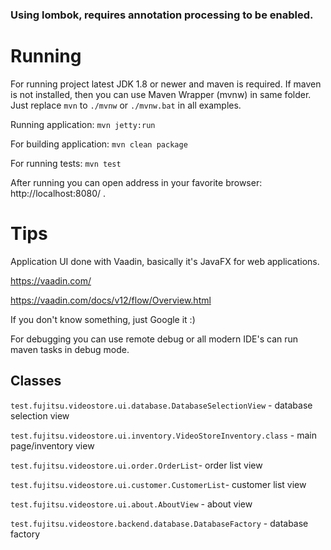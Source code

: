 ### Using lombok, requires annotation processing to be enabled.
# Running

For running project latest JDK 1.8 or newer and maven is required.
If maven is not installed, then you can use Maven Wrapper (mvnw) in same folder. 
Just replace `mvn` to `./mvnw` or `./mvnw.bat` in all examples. 

Running application: `mvn jetty:run`

For building application: `mvn clean package`

For running tests: `mvn test`

After running you can open address in your favorite browser: http://localhost:8080/ .

# Tips

Application UI done with Vaadin, basically it's JavaFX for web applications.

https://vaadin.com/

https://vaadin.com/docs/v12/flow/Overview.html

If you don't know something, just Google it :) 

For debugging you can use remote debug or all modern IDE's can run maven tasks in debug mode.

## Classes

`test.fujitsu.videostore.ui.database.DatabaseSelectionView` - database selection view

`test.fujitsu.videostore.ui.inventory.VideoStoreInventory.class` - main page/inventory view

`test.fujitsu.videostore.ui.order.OrderList`- order list view

`test.fujitsu.videostore.ui.customer.CustomerList`- customer list view

`test.fujitsu.videostore.ui.about.AboutView` - about view

`test.fujitsu.videostore.backend.database.DatabaseFactory` - database factory